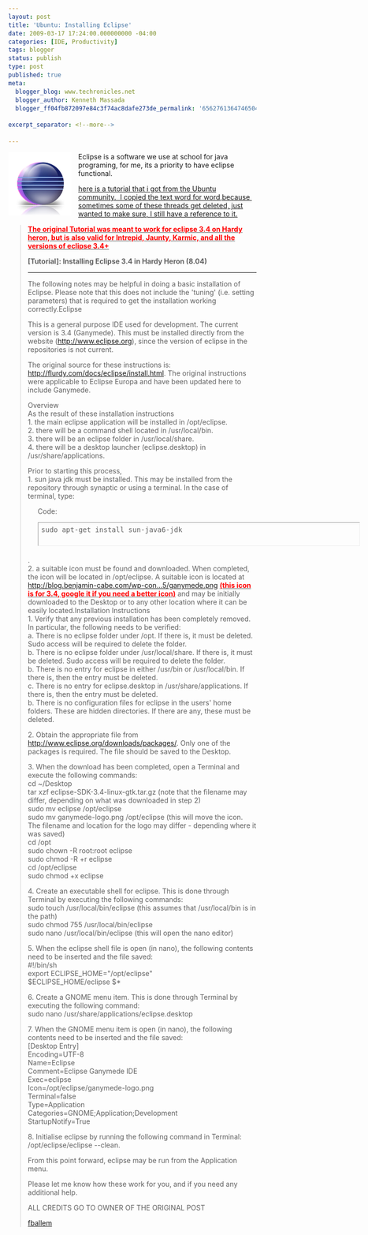 ```yaml
---
layout: post
title: 'Ubuntu: Installing Eclipse'
date: 2009-03-17 17:24:00.000000000 -04:00
categories: [IDE, Productivity]
tags: blogger
status: publish
type: post
published: true
meta:
  blogger_blog: www.techronicles.net
  blogger_author: Kenneth Massada
  blogger_ff04fb872097e84c3f74ac8dafe273de_permalink: '6562761364746504982'

excerpt_separator: <!--more-->

---
```

<div class="separator" style="clear:both;text-align:center;"><a href="#" style="clear:left;float:left;margin-bottom:1em;margin-right:1em;"><img border="0" src="/assets/images/wp/5ca65-easyeclipse_icon.png" /></a></div>
<p>Eclipse is a software we use at school for java programing, for me, its a priority to have eclipse functional.</p>
<p><a href="http://ubuntuforums.org/showthread.php?t=941461">here is a tutorial that i got from the Ubuntu community.  I copied the text word for word,because  sometimes some of these threads get deleted, just wanted to make sure, I still have a reference to it.</a><br />
<blockquote>
<div class="smallfont"><strong><span style="text-decoration:underline;"><span style="color:red;">The original Tutorial was meant to work for eclipse 3.4 on Hardy heron, but is also valid for Intrepid, Jaunty, Karmic, and all the versions of eclipse 3.4+</span></span></strong></div>
<p>
<div class="smallfont"></div>
<p>
<div class="smallfont"><strong>[Tutorial]: Installing Eclipse 3.4 in Hardy Heron (8.04)</strong></div>
<p>
<hr size="1" />
<div class="vbclean_msgtext" id="post_message_5927944">The following notes may be helpful in doing a basic installation of Eclipse. Please note that this does not include the 'tuning' (i.e. setting parameters) that is required to get the installation working correctly.Eclipse</p>
<p>This is a general purpose IDE used for development. The current version is 3.4 (Ganymede). This must be installed directly from the website (<a href="http://www.eclipse.org/" target="_blank">http://www.eclipse.org</a>), since the version of eclipse in the repositories is not current.</p>
<p>The original source for these instructions is: <a href="http://flurdy.com/docs/eclipse/install.html" target="_blank">http://flurdy.com/docs/eclipse/install.html</a>. The original instructions were applicable to Eclipse Europa and have been updated here to include Ganymede.</p>
<p>Overview<br />As the result of these installation instructions<br />1. the main eclipse application will be installed in /opt/eclipse.<br />2. there will be a command shell located in /usr/local/bin.<br />3. there will be an eclipse folder in /usr/local/share.<br />4. there will be a desktop launcher (eclipse.desktop) in /usr/share/applications.</p>
<p>Prior to starting this process,<br />1. sun java jdk must be installed. This may be installed from the repository through synaptic or using a terminal. In the case of terminal, type:
<div style="margin:5px 20px 20px;">
<div class="smallfont" style="margin-bottom:2px;">Code:</div>
<p>
<pre class="alt2" style="border:1px inset;height:34px;margin:0;overflow:auto;padding:6px;text-align:left;width:640px;">sudo apt-get install sun-java6-jdk</pre>
<p></div>
<p></div>
<p>
<div class="vbclean_msgtext" id="post_message_5927944">.<br />2. a suitable icon must be found and downloaded. When completed, the icon will be located in /opt/eclipse. A suitable icon is located at <a href="http://blog.benjamin-cabe.com/wp-content/uploads/2008/05/ganymede.png" target="_blank">http://blog.benjamin-cabe.com/wp-con...5/ganymede.png</a> <span style="text-decoration:underline;"><strong><span style="color:red;">(this icon is for 3.4, google it if you need a better icon)</span></strong></span> and may be initially downloaded to the Desktop or to any other location where it can be easily located.Installation Instructions<br />1. Verify that any previous installation has been completely removed. In particular, the following needs to be verified:<br />a. There is no eclipse folder under /opt. If there is, it must be deleted. Sudo access will be required to delete the folder.<br />b. There is no eclipse folder under /usr/local/share. If there is, it must be deleted. Sudo access will be required to delete the folder.<br />b. There is no entry for eclipse in either /usr/bin or /usr/local/bin. If there is, then the entry must be deleted.<br />c. There is no entry for eclipse.desktop in /usr/share/applications. If there is, then the entry must be deleted.<br />b. There is no configuration files for eclipse in the users' home folders. These are hidden directories. If there are any, these must be deleted.</p>
<p>2. Obtain the appropriate file from <a href="http://www.eclipse.org/downloads/packages/" target="_blank">http://www.eclipse.org/downloads/packages/</a>. Only one of the packages is required. The file should be saved to the Desktop.</p>
<p>3. When the download has been completed, open a Terminal and execute the following commands:<br />cd ~/Desktop<br />tar xzf eclipse-SDK-3.4-linux-gtk.tar.gz (note that the filename may differ, depending on what was downloaded in step 2)<br />sudo mv eclipse /opt/eclipse<br />sudo mv ganymede-logo.png /opt/eclipse (this will move the icon. The filename and location for the logo may differ - depending where it was saved)<br />cd /opt<br />sudo chown -R root:root eclipse<br />sudo chmod -R +r eclipse<br />cd /opt/eclipse<br />sudo chmod +x eclipse</p>
<p>4. Create an executable shell for eclipse. This is done through Terminal by executing the following commands:<br />sudo touch /usr/local/bin/eclipse (this assumes that /usr/local/bin is in the path)<br />sudo chmod 755 /usr/local/bin/eclipse<br />sudo nano /usr/local/bin/eclipse (this will open the nano editor)</p>
<p>5. When the eclipse shell file is open (in nano), the following contents need to be inserted and the file saved:<br />#!/bin/sh<br />export ECLIPSE_HOME="/opt/eclipse"<br />$ECLIPSE_HOME/eclipse $*</p>
<p>6. Create a GNOME menu item. This is done through Terminal by executing the following command:<br />sudo nano /usr/share/applications/eclipse.desktop</p>
<p>7. When the GNOME menu item is open (in nano), the following contents need to be inserted and the file saved:<br />[Desktop Entry]<br />Encoding=UTF-8<br />Name=Eclipse<br />Comment=Eclipse Ganymede IDE<br />Exec=eclipse<br />Icon=/opt/eclipse/ganymede-logo.png<br />Terminal=false<br />Type=Application<br />Categories=GNOME;Application;Development<br />StartupNotify=True</p>
<p>8. Initialise eclipse by running the following command in Terminal: /opt/eclipse/eclipse --clean.</p>
<p>From this point forward, eclipse may be run from the Application menu.</p>
<p>Please let me know how these work for you, and if you need any additional help.</p>
</div>
<p>
<div class="vbclean_msgtext">ALL CREDITS GO TO OWNER OF THE ORIGINAL POST</div>
<p>
<div class="vbclean_msgtext">
<div id="postmenu_5927944"><a class="bigusername" href="http://ubuntuforums.org/member.php?u=574272">fballem</a> </div>
<p></div>
</blockquote>
